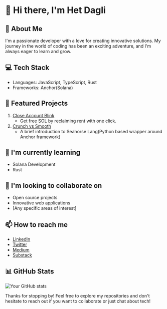 # 👋 Hi there, I'm Het Dagli

## 🚀 About Me
I'm a passionate developer with a love for creating innovative solutions. My journey in the world of coding has been an exciting adventure, and I'm always eager to learn and grow.

## 💻 Tech Stack
- Languages: JavaScript, TypeScript, Rust
- Frameworks: Anchor(Solana)

## 🌟 Featured Projects
1. [Close Account Blink](https://github.com/hetdagli234/close-account-blink)
   - Get free SOL by reclaiming rent with one click.
2. [Crunch vs Smooth](https://github.com/hetdagli234/crunch-vs-smooth)
   - A brief introduction to Seahorse Lang(Python based wrapper around Anchor framework)

## 🌱 I'm currently learning
- Solana Development
- Rust

## 👯 I'm looking to collaborate on
- Open source projects
- Innovative web applications
- [Any specific areas of interest]

## 📫 How to reach me
- [LinkedIn](https://www.linkedin.com/in/hetdagli/)
- [Twitter](https://x.com/daglihet)
- [Medium](https://medium.com/@het2341999)
- [Substack](https://substack.com/@hetd)

## 📊 GitHub Stats
![Your GitHub stats](https://github-readme-stats.vercel.app/api?username=hetdagli234&show_icons=true&theme=radical)


Thanks for stopping by! Feel free to explore my repositories and don't hesitate to reach out if you want to collaborate or just chat about tech!
